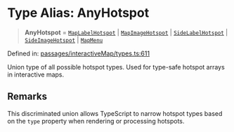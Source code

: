 # Type Alias: AnyHotspot

> **AnyHotspot** = [`MapLabelHotspot`](../interfaces/MapLabelHotspot.md) \| [`MapImageHotspot`](../interfaces/MapImageHotspot.md) \| [`SideLabelHotspot`](../interfaces/SideLabelHotspot.md) \| [`SideImageHotspot`](../interfaces/SideImageHotspot.md) \| [`MapMenu`](../interfaces/MapMenu.md)

Defined in: [passages/interactiveMap/types.ts:611](https://github.com/laruss/react-text-game/blob/69d70d1469d5c42a37ce3eebe7e9ba2b0e018eba/packages/core/src/passages/interactiveMap/types.ts#L611)

Union type of all possible hotspot types.
Used for type-safe hotspot arrays in interactive maps.

## Remarks

This discriminated union allows TypeScript to narrow hotspot types
based on the `type` property when rendering or processing hotspots.
